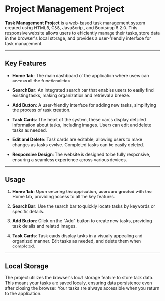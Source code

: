 # Project Management Project

**Task Management Project** is a web-based task management system created using HTML5, CSS, JavaScript, and Bootstrap 5.2.0. This responsive website allows users to efficiently manage their tasks, store data in the browser's local storage, and provides a user-friendly interface for task management.

---

## Key Features

- **Home Tab**: The main dashboard of the application where users can access all the functionalities.

- **Search Bar**: An integrated search bar that enables users to easily find existing tasks, making organization and retrieval a breeze.

- **Add Button**: A user-friendly interface for adding new tasks, simplifying the process of task creation.

- **Task Cards**: The heart of the system, these cards display detailed information about tasks, including images. Users can edit and delete tasks as needed.

- **Edit and Delete**: Task cards are editable, allowing users to make changes as tasks evolve. Completed tasks can be easily deleted.

- **Responsive Design**: The website is designed to be fully responsive, ensuring a seamless experience across various devices.

---

## Usage

1. **Home Tab**: Upon entering the application, users are greeted with the Home tab, providing access to all the key features.

2. **Search Bar**: Use the search bar to quickly locate tasks by keywords or specific details.

3. **Add Button**: Click on the "Add" button to create new tasks, providing task details and related images.

4. **Task Cards**: Task cards display tasks in a visually appealing and organized manner. Edit tasks as needed, and delete them when completed.

---

## Local Storage

The project utilizes the browser's local storage feature to store task data. This means your tasks are saved locally, ensuring data persistence even after closing the browser. Your tasks are always accessible when you return to the application.

